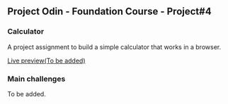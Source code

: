 ## Project Odin - Foundation Course - Project#4
### Calculator

A project assignment to build a simple calculator that works in a browser.

[Live preview(To be added)](https://github.com/ignasc/projectodin-foundations-project-4-calculator)

### Main challenges

To be added.
